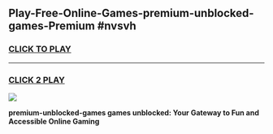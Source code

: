 
## Play-Free-Online-Games-premium-unblocked-games-Premium #nvsvh
<h3>
<a href="https://premium.freeplayer.one?title=premium-unblocked-games&ref=8M">CLICK TO PLAY</a></h3>
<hr>

<h3>
<a href="https://premium.freeplayer.one?title=premium-unblocked-games&ref=8M">CLICK 2 PLAY</a>
  
</h3>

<a href="https://premium.freeplayer.one?title=premium-unblocked-games&ref=8M"><img src="https://clearcache.store/games.png"></a>


**premium-unblocked-games games unblocked: Your Gateway to Fun and Accessible Online Gaming**

